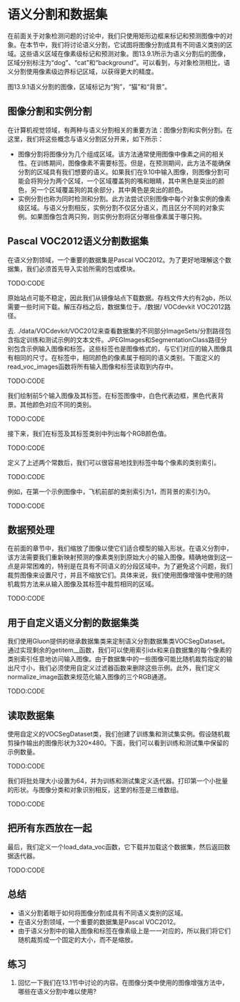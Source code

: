 

<!--
 * @version:
 * @Author:  StevenJokess https://github.com/StevenJokess
 * @Date: 2020-07-30 19:15:10
 * @LastEditors:  StevenJokess https://github.com/StevenJokess
 * @LastEditTime: 2020-07-30 19:25:06
 * @Description:MT
 * @TODO::
 * @Reference:http://preview.d2l.ai/d2l-en/master/chapter_computer-vision/semantic-segmentation-and-dataset.html
-->

# 语义分割和数据集

在前面关于对象检测问题的讨论中，我们只使用矩形边框来标记和预测图像中的对象。在本节中，我们将讨论语义分割，它试图将图像分割成具有不同语义类别的区域。这些语义区域在像素级标记和预测对象。图13.9.1所示为语义分割后的图像，区域分别标注为“dog”、“cat”和“background”。可以看到，与对象检测相比，语义分割使用像素级边界标记区域，以获得更大的精度。

图13.9.1语义分割的图像，区域标记为“狗”，“猫”和“背景”。

## 图像分割和实例分割

在计算机视觉领域，有两种与语义分割相关的重要方法：图像分割和实例分割。在这里，我们将这些概念与语义分割区分开来，如下所示：

* 图像分割将图像分为几个组成区域。该方法通常使用图像中像素之间的相关性。在训练期间，图像像素不需要标签。但是，在预测期间，此方法不能确保分割的区域具有我们想要的语义。如果我们在9.10中输入图像，则图像分割可能会将狗分为两个区域，一个区域覆盖狗的嘴和眼睛，其中黑色是突出的颜色，另一个区域覆盖狗的其余部分，其中黄色是突出的颜色。
* 实例分割也称为同时检测和分割。此方法尝试识别图像中每个对象实例的像素级区域。与语义分割相反，实例分割不仅区分语义，而且区分不同的对象实例。如果图像包含两只狗，则实例分割将区分哪些像素属于哪只狗。

## Pascal VOC2012语义分割数据集

在语义分割领域，一个重要的数据集是Pascal VOC2012。为了更好地理解这个数据集，我们必须首先导入实验所需的包或模块。

TODO:CODE

原始站点可能不稳定，因此我们从镜像站点下载数据。存档文件大约有2gb，所以需要一些时间下载。解压存档之后，数据集位于。/数据/ VOCdevkit VOC2012路径。

去. ./data/VOCdevkit/VOC2012来查看数据集的不同部分ImageSets/分割路径包含指定训练和测试示例的文本文件。JPEGImages和SegmentationClass路径分别包含示例输入图像和标签。这些标签也是图像格式的，与它们对应的输入图像具有相同的尺寸。在标签中，相同颜色的像素属于相同的语义类别。下面定义的read_voc_images函数将所有输入图像和标签读取到内存中。

TODO:CODE

我们绘制前5个输入图像及其标签。在标签图像中，白色代表边框，黑色代表背景。其他颜色对应不同的类别。

TODO:CODE

接下来，我们在标签及其标签类别中列出每个RGB颜色值。

TODO:CODE

定义了上述两个常数后，我们可以很容易地找到标签中每个像素的类别索引。

TODO:CODE

例如，在第一个示例图像中，飞机前部的类别索引为1，而背景的索引为0。

TODO:CODE

## 数据预处理

在前面的章节中，我们缩放了图像以使它们适合模型的输入形状。在语义分割中，该方法需要我们重新映射预测的像素类别到原始大小的输入图像。精确地做到这一点是非常困难的，特别是在具有不同语义的分段区域中。为了避免这个问题，我们裁剪图像来设置尺寸，并且不缩放它们。具体来说，我们使用图像增强中使用的随机裁剪方法来从输入图像及其标签中裁剪相同的区域。

TODO:CODE

## 用于自定义语义分割的数据集类

我们使用Gluon提供的继承数据集类来定制语义分割数据集类VOCSegDataset。通过实现剩余的getitem__函数，我们可以使用索引idx和来自数据集的每个像素的类别索引任意地访问输入图像。由于数据集中的一些图像可能比随机裁剪指定的输出尺寸小，我们必须使用自定义过滤器函数来删除这些示例。此外，我们定义normalize_image函数来规范化输入图像的三个RGB通道。

TODO:CODE

## 读取数据集

使用自定义的VOCSegDataset类，我们创建了训练集和测试集实例。假设随机裁剪操作输出的图像形状为320×480。下面，我们可以看到训练和测试集中保留的示例数量。

TODO:CODE

我们将批处理大小设置为64，并为训练和测试集定义迭代器。打印第一个小批量的形状。与图像分类和对象识别相反，这里的标签是三维数组。

TODO:CODE


## 把所有东西放在一起

最后，我们定义一个load_data_voc函数，它下载并加载这个数据集，然后返回数据迭代器。

TODO:CODE

## 总结

* 语义分割着眼于如何将图像分割成具有不同语义类别的区域。
* 在语义分割领域，一个重要的数据集是Pascal VOC2012。
* 由于语义分割中的输入图像和标签在像素级上是一一对应的，所以我们将它们随机裁剪成一个固定的大小，而不是缩放。

## 练习

1. 回忆一下我们在13.1节中讨论的内容。在图像分类中使用的图像增强方法中，哪些在语义分割中难以使用?
